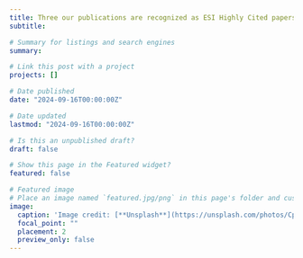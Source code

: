 ```yaml
---
title: Three our publications are recognized as ESI Highly Cited papers 👋👋
subtitle: 

# Summary for listings and search engines
summary:

# Link this post with a project
projects: []

# Date published
date: "2024-09-16T00:00:00Z"

# Date updated
lastmod: "2024-09-16T00:00:00Z"

# Is this an unpublished draft?
draft: false

# Show this page in the Featured widget?
featured: false

# Featured image
# Place an image named `featured.jpg/png` in this page's folder and customize its options here.
image:
  caption: 'Image credit: [**Unsplash**](https://unsplash.com/photos/CpkOjOcXdUY)'
  focal_point: ""
  placement: 2
  preview_only: false
---
```

